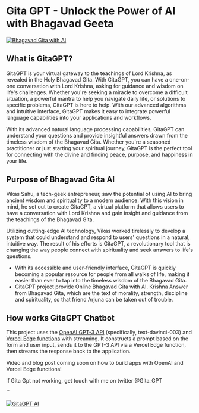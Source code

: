 # Gita GPT - Unlock the Power of AI with Bhagavad Geeta

[![Bhagavad Gita with AI](./public/og-image.png)](https://www.gitagpt.in)

## What is GitaGPT?

GitaGPT is your virtual gateway to the teachings of Lord Krishna, as revealed in the Holy Bhagavad Gita. With GitaGPT, you can have a one-on-one conversation with Lord Krishna, asking for guidance and wisdom on life's challenges. Whether you're seeking a miracle to overcome a difficult situation, a powerful mantra to help you navigate daily life, or solutions to specific problems, GitaGPT is here to help.
With our advanced algorithms and intuitive interface, GitaGPT makes it easy to integrate powerful language capabilities into your applications and workflows.

With its advanced natural language processing capabilities, GitaGPT can understand your questions and provide insightful answers drawn from the timeless wisdom of the Bhagavad Gita. Whether you're a seasoned practitioner or just starting your spiritual journey, GitaGPT is the perfect tool for connecting with the divine and finding peace, purpose, and happiness in your life.


## Purpose of Bhagavad Gita AI

Vikas Sahu, a tech-geek entrepreneur, saw the potential of using AI to bring ancient wisdom and spirituality to a modern audience. With this vision in mind, he set out to create GitaGPT, a virtual platform that allows users to have a conversation with Lord Krishna and gain insight and guidance from the teachings of the Bhagavad Gita.

Utilizing cutting-edge AI technology, Vikas worked tirelessly to develop a system that could understand and respond to users' questions in a natural, intuitive way. The result of his efforts is GitaGPT, a revolutionary tool that is changing the way people connect with spirituality and seek answers to life's questions.

- With its accessible and user-friendly interface, GitaGPT is quickly becoming a popular resource for people from all walks of life, making it easier than ever to tap into the timeless wisdom of the Bhagavad Gita.
- GitaGPT project provide Online Bhagavad Gita with AI. Krishna Answer from Bhagavad Gita, which are the text of morality, strength, discipline and spirituality, so that friend Arjuna can be taken out of trouble.


## How works GitaGPT Chatbot

This project uses the [OpenAI GPT-3 API](https://openai.com/api/) (specifically, text-davinci-003) and [Vercel Edge functions](https://vercel.com/features/edge-functions) with streaming. It constructs a prompt based on the form and user input, sends it to the GPT-3 API via a Vercel Edge function, then streams the response back to the application.

Video and blog post coming soon on how to build apps with OpenAI and Vercel Edge functions!

if Gita Gpt not working, get touch with me on twitter @Gita_GPT

``

[![GitaGPT AI](./public/Gitagpt.png)](https://www.gitagpt.in)
